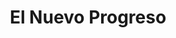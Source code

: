 ---
title: "El Nuevo Progreso"
url: /ciudad-autonoma-de-buenos-aires/el-nuevo-progreso/
shop: Feinkost
---